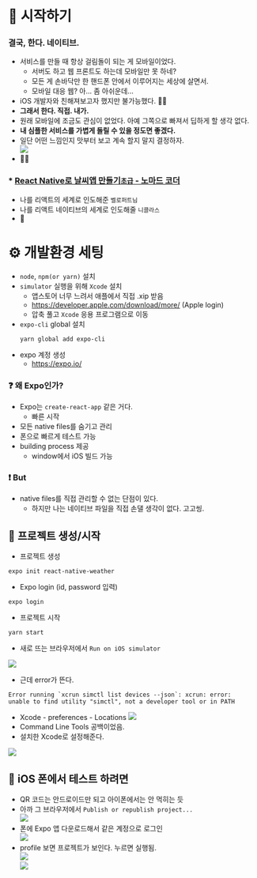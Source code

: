 # 🚀 시작하기
### 결국, 한다. 네이티브.
- 서비스를 만들 때 항상 걸림돌이 되는 게 모바일이었다.
    - 서버도 하고 웹 프론트도 하는데 모바일만 못 하네?
    - 모든 게 손바닥만 한 핸드폰 안에서 이루어지는 세상에 살면서.
    - 모바일 대응 웹? 아... 좀 아쉬운데...
- iOS 개발자와 친해져보고자 했지만 불가능했다. 🤦‍♀️
- **그래서 한다. 직접. 내가.**
- 원래 모바일에 조금도 관심이 없었다. 아예 그쪽으로 빠져서 딥하게 할 생각 없다.
- **내 심플한 서비스를 가볍게 돌릴 수 있을 정도면 좋겠다.**
- 일단 어떤 느낌인지 맛부터 보고 계속 할지 말지 결정하자.\
![](.%5B20201218%5D_시작하기_images/1fb64404.png) 
- 🤦‍♀️

### * [React Native로 날씨앱 만들기`초급` - 노마드 코더](https://nomadcoders.co/react-native-fundamentals)
- 나를 리액트의 세계로 인도해준 `벨로퍼트님`
- 나를 리액트 네이티브의 세계로 인도해줄 `니콜라스` 
- 🤭

# ⚙️ 개발환경 세팅
- `node`, `npm(or yarn)` 설치
- `simulator` 실행을 위해 `Xcode` 설치
    - 앱스토어 너무 느려서 애플에서 직접 .xip 받음
    - https://developer.apple.com/download/more/ (Apple login)
    - 압축 풀고 `Xcode` 응용 프로그램으로 이동
- `expo-cli` global 설치
    ```
    yarn global add expo-cli
    ```
- expo 계정 생성
    - https://expo.io/

### ❓ 왜 Expo인가?
- Expo는 `create-react-app` 같은 거다.
    - 빠른 시작
- 모든 native files를 숨기고 관리
- 폰으로 빠르게 테스트 가능
- building process 제공
    - window에서 iOS 빌드 가능

### ❗️ But
- native files를 직접 관리할 수 없는 단점이 있다.
    - 하지만 나는 네이티브 파일을 직접 손댈 생각이 없다. 고고씽.

## 🚀 프로젝트 생성/시작
- 프로젝트 생성
```
expo init react-native-weather
```
- Expo login (id, password 입력)
```
expo login
```
- 프로젝트 시작
```
yarn start
```

- 새로 뜨는 브라우저에서 `Run on iOS simulator`

![](.%5B20201218%5D_시작하기_images/78b3816c.png)
  
- 근데 error가 뜬다.
```
Error running `xcrun simctl list devices --json`: xcrun: error: 
unable to find utility "simctl", not a developer tool or in PATH
```
- Xcode - preferences - Locations
![](.%5B20201218%5D_시작하기_images/2f45c919.png)
- Command Line Tools 공백이었음. 
- 설치한 Xcode로 설정해준다.

![](.%5B20201218%5D_시작하기_images/7befc918.png)

## 📱 iOS 폰에서 테스트 하려면
- QR 코드는 안드로이드만 되고 아이폰에서는 안 먹히는 듯
- 아까 그 브라우저에서 `Publish or republish project...` \
![](.%5B20201218%5D_시작하기_images/38e7b2bc.png)
- 폰에 Expo 앱 다운로드해서 같은 계정으로 로그인 \
![](.%5B20201218%5D_시작하기_images/fecabfb7.png)
- profile 보면 프로젝트가 보인다. 누르면 실행됨. \
![](.%5B20201218%5D_시작하기_images/c5611ab6.png) \
![](.%5B20201218%5D_시작하기_images/cba6b5b0.png)

